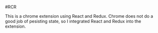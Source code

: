 #RCR

This is a chrome extension using React and Redux. Chrome does not do a good job of pesisting state, so I integrated React and Redux into the extension.
